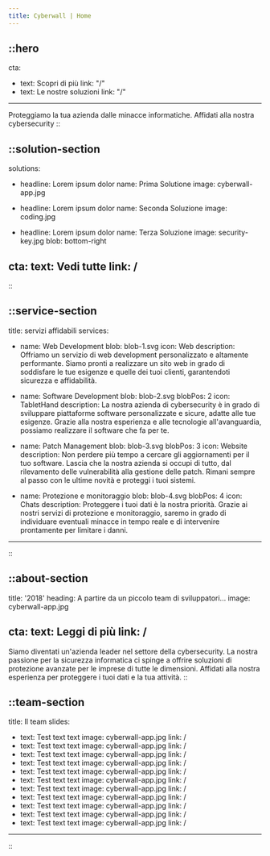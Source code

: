 ```yaml
---
title: Cyberwall | Home
---
```


::hero
---
cta:
- text: Scopri di più
  link: "/"
- text: Le nostre soluzioni
  link: "/"
---

Proteggiamo la tua azienda dalle minacce informatiche. Affidati alla nostra cybersecurity
::

::solution-section
---
solutions:
- headline: Lorem ipsum dolor
  name: Prima Solutione
  image: cyberwall-app.jpg

- headline: Lorem ipsum dolor
  name: Seconda Soluzione
  image: coding.jpg

- headline: Lorem ipsum dolor
  name: Terza Soluzione
  image: security-key.jpg
  blob: bottom-right

cta: 
  text: Vedi tutte
  link: /
---
::

::service-section
---
title: servizi affidabili
services:
- name: Web Development
  blob: blob-1.svg
  icon: Web
  description: Offriamo un servizio di web development personalizzato e altamente performante. Siamo pronti a realizzare un sito web in grado di soddisfare le tue esigenze e quelle dei tuoi clienti, garantendoti sicurezza e affidabilità.

- name: Software Development
  blob: blob-2.svg
  blobPos: 2
  icon: TabletHand
  description: La nostra azienda di cybersecurity è in grado di sviluppare piattaforme software personalizzate e sicure, adatte alle tue esigenze. Grazie alla nostra esperienza e alle tecnologie all'avanguardia, possiamo realizzare il software che fa per te.

- name: Patch Management
  blob: blob-3.svg
  blobPos: 3
  icon: Website
  description: Non perdere più tempo a cercare gli aggiornamenti per il tuo software. Lascia che la nostra azienda si occupi di tutto, dal rilevamento delle vulnerabilità alla gestione delle patch. Rimani sempre al passo con le ultime novità e proteggi i tuoi sistemi.

- name: Protezione e monitoraggio
  blob: blob-4.svg
  blobPos: 4
  icon: Chats
  description: Proteggere i tuoi dati è la nostra priorità. Grazie ai nostri servizi di protezione e monitoraggio, saremo in grado di individuare eventuali minacce in tempo reale e di intervenire prontamente per limitare i danni.
---
::

::about-section
---
title: '2018'
heading: A partire da un piccolo team di sviluppatori...
image: cyberwall-app.jpg

cta:
  text: Leggi di più
  link: /
---

Siamo diventati un'azienda leader nel settore della cybersecurity. La nostra passione per la sicurezza informatica ci spinge a offrire soluzioni di protezione avanzate per le imprese di tutte le dimensioni. Affidati alla nostra esperienza per proteggere i tuoi dati e la tua attività.
::

::team-section
---
title: Il team
slides:
  - text: Test text text
    image: cyberwall-app.jpg
    link: /
  - text: Test text text
    image: cyberwall-app.jpg
    link: /
  - text: Test text text
    image: cyberwall-app.jpg
    link: /
  - text: Test text text
    image: cyberwall-app.jpg
    link: /
  - text: Test text text
    image: cyberwall-app.jpg
    link: /
  - text: Test text text
    image: cyberwall-app.jpg
    link: /
  - text: Test text text
    image: cyberwall-app.jpg
    link: /
  - text: Test text text
    image: cyberwall-app.jpg
    link: /
  - text: Test text text
    image: cyberwall-app.jpg
    link: /
  - text: Test text text
    image: cyberwall-app.jpg
    link: /
  - text: Test text text
    image: cyberwall-app.jpg
    link: /
---
::